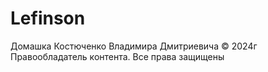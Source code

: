 # Lefinson
Домашка Костюченко Владимира Дмитриевича © 2024г Правообладатель контента. Все права защищены
